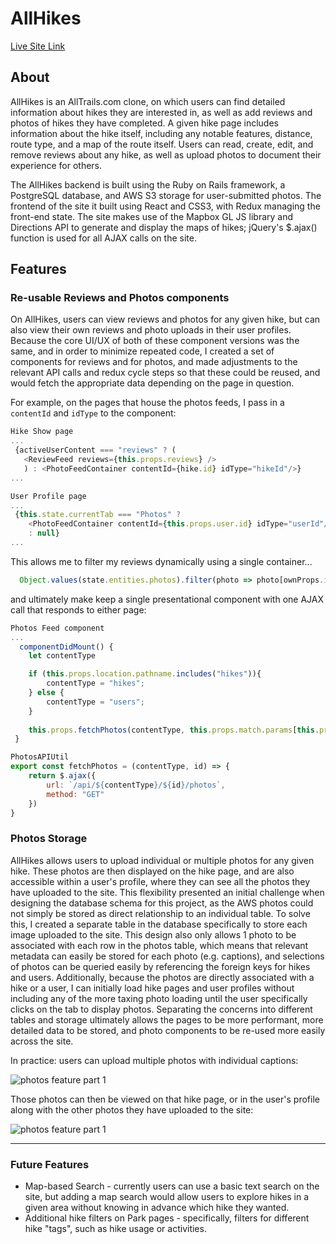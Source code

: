 # AllHikes

[Live Site Link](http://all-hikes.herokuapp.com/)

## About
AllHikes is an AllTrails.com clone, on which users can find detailed information about hikes they are interested in, as well as add reviews and photos of hikes they have completed. A given hike page includes information about the hike itself, including any notable features, distance, route type, and a map of the route itself. Users can read, create, edit, and remove reviews about any hike, as well as upload photos to document their experience for others. 

The AllHikes backend is built using the Ruby on Rails framework, a PostgreSQL database, and AWS S3 storage for user-submitted photos. The frontend of the site it built using React and CSS3, with Redux managing the front-end state. The site makes use of the Mapbox GL JS library and Directions API to generate and display the maps of hikes; jQuery's $.ajax() function is used for all AJAX calls on the site.

## Features

### Re-usable Reviews and Photos components
On AllHikes, users can view reviews and photos for any given hike, but can also view their own reviews and photo uploads in their user profiles. Because the core UI/UX of both of these component versions was the same, and in order to minimize repeated code, I created a set of components for reviews and for photos, and made adjustments to the relevant API calls and redux cycle steps so that these could be reused, and would fetch the appropriate data depending on the page in question.

For example, on the pages that house the photos feeds, I pass in a `contentId` and `idType` to the component: 
```js
Hike Show page
...
 {activeUserContent === "reviews" ? (
   <ReviewFeed reviews={this.props.reviews} />
   ) : <PhotoFeedContainer contentId={hike.id} idType="hikeId"/>}
...

User Profile page
...
 {this.state.currentTab === "Photos" ? 
    <PhotoFeedContainer contentId={this.props.user.id} idType="userId"/> 
    : null}
...
```
This allows me to filter my reviews dynamically using a single container... 
```js
  Object.values(state.entities.photos).filter(photo => photo[ownProps.idType] === ownProps.contentId)
```
and ultimately make keep a single presentational component with one AJAX call that responds to either page:
```js
Photos Feed component
...
  componentDidMount() {
    let contentType

    if (this.props.location.pathname.includes("hikes")){
        contentType = "hikes";
    } else {
        contentType = "users";
    }
        
    this.props.fetchPhotos(contentType, this.props.match.params[this.props.idType])
 }

PhotosAPIUtil
export const fetchPhotos = (contentType, id) => {
    return $.ajax({
        url: `/api/${contentType}/${id}/photos`,
        method: "GET"
    })
}
```


### Photos Storage
AllHikes allows users to upload individual or multiple photos for any given hike. These photos are then displayed on the hike page, and are also accessible within a user's profile, where they can see all the photos they have uploaded to the site. This flexibility presented an initial challenge when designing the database schema for this project, as the AWS photos could not simply be stored as direct relationship to an individual table. To solve this, I created a separate table in the database specifically to store each image uploaded to the site. This design also only allows 1 photo to be associated with each row in the photos table, which means that relevant metadata can easily be stored for each photo (e.g. captions), and selections of photos can be queried easily by referencing the foreign keys for hikes and users. Additionally, because the photos are directly associated with a hike or a user, I can initially load hike pages and user profiles without including any of the more taxing photo loading until the user specifically clicks on the tab to display photos. Separating the concerns into different tables and storage ultimately allows the pages to be more performant, more detailed data to be stored, and photo components to be re-used more easily across the site. 

In practice: users can upload multiple photos with individual captions:

![photos feature part 1](/demo/photos_feature_1.gif)




Those photos can then be viewed on that hike page, or in the user's profile along with the other photos they have uploaded to the site: 

![photos feature part 1](/demo/photos_feature_2.gif)

---
### Future Features
* Map-based Search - currently users can use a basic text search on the site, but adding a map search would allow users to explore hikes in a given area without knowing in advance which hike they wanted.
* Additional hike filters on Park pages - specifically, filters for different hike "tags", such as hike usage or activities.
